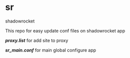 # sr
shadowrocket

This repo for easy update conf files on shadowrocket app

***proxy.list*** for add site to proxy

***sr_main.conf*** for main global configure app

